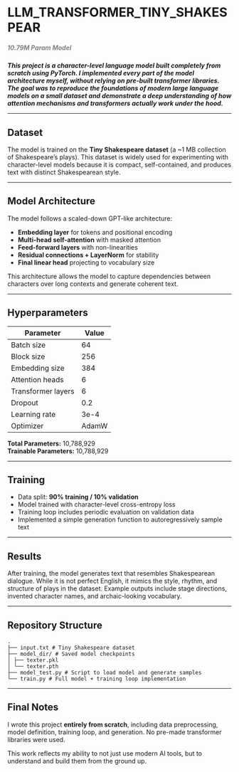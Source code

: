 # LLM_TRANSFORMER_TINY_SHAKESPEAR
<h5 style='color:gray;'>10.79M Param Model<h5>

This project is a **character-level language model** built completely from scratch using PyTorch. I implemented every part of the model architecture myself, without relying on pre-built transformer libraries. The goal was to reproduce the foundations of modern large language models on a small dataset and demonstrate a deep understanding of how attention mechanisms and transformers actually work under the hood.

---

## Dataset

The model is trained on the **Tiny Shakespeare dataset** (a ~1 MB collection of Shakespeare’s plays). This dataset is widely used for experimenting with character-level models because it is compact, self-contained, and produces text with distinct Shakespearean style.

---

## Model Architecture

The model follows a scaled-down GPT-like architecture:

- **Embedding layer** for tokens and positional encoding  
- **Multi-head self-attention** with masked attention  
- **Feed-forward layers** with non-linearities  
- **Residual connections + LayerNorm** for stability  
- **Final linear head** projecting to vocabulary size  

This architecture allows the model to capture dependencies between characters over long contexts and generate coherent text.

---

## Hyperparameters

| Parameter          | Value   |
|--------------------|---------|
| Batch size         | 64      |
| Block size         | 256     |
| Embedding size     | 384     |
| Attention heads    | 6       |
| Transformer layers | 6       |
| Dropout            | 0.2     |
| Learning rate      | 3e-4    |
| Optimizer          | AdamW   |

**Total Parameters:** 10,788,929  
**Trainable Parameters:** 10,788,929  

---

## Training

- Data split: **90% training / 10% validation**  
- Model trained with character-level cross-entropy loss  
- Training loop includes periodic evaluation on validation data  
- Implemented a simple generation function to autoregressively sample text  

---

## Results

After training, the model generates text that resembles Shakespearean dialogue. While it is not perfect English, it mimics the style, rhythm, and structure of plays in the dataset. Example outputs include stage directions, invented character names, and archaic-looking vocabulary.

---

## Repository Structure
```
.
├── input.txt # Tiny Shakespeare dataset
├── model_dir/ # Saved model checkpoints
│ ├── texter.pkl
│ └── texter.pth
├── model_test.py # Script to load model and generate samples
└── train.py # Full model + training loop implementation
```


---

## Final Notes

I wrote this project **entirely from scratch**, including data preprocessing, model definition, training loop, and generation. No pre-made transformer libraries were used.  

This work reflects my ability to not just use modern AI tools, but to understand and build them from the ground up.

